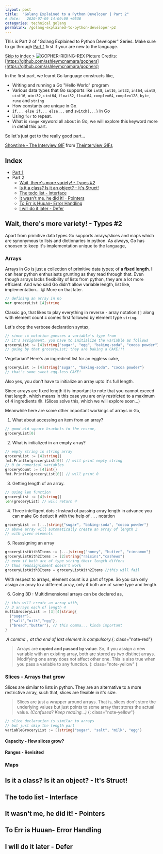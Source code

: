 ```yaml
---
layout: post
title:  "Golang Explained to a Python Developer | Part 2"
# date:   2020-07-09 14:00:00 +0530
categories: technical golang
permalink: /golang-explained-to-python-developer-p2
---
```

This is Part 2 of "Golang Explained to Python Developer" Series. Make sure to go through [Part 1](/golang-explained-to-python-developer-p1) first if your are new to the language.  

[Skip to index >](#index#part-2)
![GOPHER-RIDING-REX](https://github.com/ashleymcnamara/gophers/blob/master/GOPHER%20RIDING%20REX.png?raw=true)
Picture Credits: [https://github.com/ashleymcnamara/gophers](https://github.com/ashleymcnamara/gophers)

In the first part, we learnt Go language constructs like,
- Writing and running a Go "Hello World" program
- Various data types that Go supports like `int8`, `int16`, `int32`, `int64`, `uint8`, `uint16`, `uint32`, `uint64`, `float32`, `float64`,  `complex64`, `complex128`, `byte`, `rune` and `string` 
- How constants are unique in Go.
- `if... else if... else...` and `switch{...}` in Go
- Using `for` to repeat. 
- What is `range` keyword all about in Go, we will explore this keyword more in detail this part.

So let's just get to the really good part...
<div class="tenor-gif-embed" data-postid="4106597" data-share-method="host" data-width="100%" data-aspect-ratio="2.4174757281553396"><a href="https://tenor.com/view/the-interview-seth-rogen-james-franco-its-showtime-showtime-gif-4106597">Showtime - The Interview GIF</a> from <a href="https://tenor.com/search/theinterview-gifs">Theinterview GIFs</a></div><script type="text/javascript" async src="https://tenor.com/embed.js"></script>

## Index
- [Part 1](/golang-explained-to-python-developer-p1)
- Part 2
  - [Wait, there's more variety! - Types #2](#wait-theres-more-variety---types-2)
  - [Is it a class? Is it an object? - It's Struct!](#is-it-a-class-is-it-an-object---its-struct)
  - [The todo list - Interface](#the-todo-list---interface)
  - [It wasn't me, he did it! - Pointers](#it-wasnt-me-he-did-it---pointers)
  - [To Err is Huuan- Error Handling](#to-err-is-huuan--error-handling)
  - [I will do it later - Defer](#i-will-do-it-later---defer)

## Wait, there's more variety! - Types #2
Apart from primitive data types Go supports arrays/slices and maps which are synonymous to lists and dictionaries in python. As always, Go has choosen to keep it's implementation unique to the language, 

### Arrays
Arrays in Go is just a collection of primitive data types; of **a fixed length**. I can hear python enthusiasts grunting as they read through that. Even though arrays lacks flexibility of lists from python, they are a lot more efficient. And who said Go didn't allow variable length, list like, implementation... 😉 More on that later.

```go
// defining an array in Go
var groceryList [4]string
```
Classic go, that likes to play everything in reverse - array notation `[]` along with element count `4` comes first followed by element type `string`.

Let's drop the verbose declaration syntax,
```go
// since := notation guesses a variable's type from
// it's assignment, you have to initialize the variable as follows
groceryList := [4]string{"sugar", "egg", "baking-soda", "cocoa powder"}
// going by that groceryList; they are baking a CAKE!!!
```

Vegetarian? Here's an ingredient list for an eggless cake,
```go
groceryList := [4]string{"sugar", "baking-soda", "cocoa powder"}
// that's some sweet egg-less CAKE!
```
Also yes, you don't have to initialize an array upto it's full length.

Since arrays are fixed length it is important to note that you cannot exceed that length, which means in this case you are only restricted to a maximum of 4 ingredients 😟. (Slices solve this, which we will explore soon...) 

Meanwhile here are some other important workings of arrays in Go,

1. What about accessing an item from an array?
```go
// good old square brackets to the rescue,
groceryList[0]
```

2. What is initialized in an empty array?
```go
// empty string in string array
groceryList := [4]string{}
fmt.Println(groceryList[0]) // will print empty string
// 0 in numerical variables
groceryCount := [4]int{}
fmt.Println(groceryList[0]) // will print 0
```

3. Getting length of an array.
```go
// using len function
groceryList := [4]string{}
len(groceryList) // will return 4
```

4. Three intelligent dots : Instead of passing array length in advance you can make Go deduct it with the help of `...` notation
```go
groceryList := [...]string{"sugar", "baking-soda", "cocoa powder"}
// above array will automatically create an array of length 3 
// with given elements
```

5. Reassigning an array
```go
groceryListWith3Items := [...]string{"honey", "butter", "cinnamon"}
groceryListWith2Items := [2]string{"raisins","cashews"}
// even if both are of type string their length differs
// thus reassigninment doesn't work
groceryListWith3Items = groceryListWith2Items //this will fail
```
With respect to arrays, element count is a part of type. So you can only assign an array to a different array, only if both are of same type and length.


6. Going 3D : Multidimensional arrays can be declared as,
```go
// this will create an array with,
// 3 arrays each of length 4
multiGroceryList := [3][4]string{
  {"sugar"},
  {"salt","milk","egg"},
  {"bread","butter"}, // this comma... kinda important
}
```
*&nbsp;A comma `,` at tha end of last element is compulsory.*{: class="note-red"}

> Arrays are **copied and passed by value**. So, if you assign a new variable with an existing array, both are stored as two distinct arrays. Modifying one array does not affect other one. This is also true when you pass a variable to any function.
{: class="note-yellow" }

### Slices - Arrays that grow
Slices are similar to lists in python. They are an alternative to a more restrictive array, such that, slices are flexible in it's size.

> Slices are just a wrapper around arrays. That is, slices don't store the underlying values but just points to some array that stores the actual value. *(Confused? Keep reading...)*
{: class="note-yellow"}

```go
// slice declaration is similar to arrays
// but just skip the length part
variableGroceryList := []string{"sugar", "salt", "milk", "egg"}
```


#### Capacity - How slices grow?

#### Ranges - Revisited

### Maps
## Is it a class? Is it an object? - It's Struct!

## The todo list - Interface

## It wasn't me, he did it! - Pointers

## To Err is Huuan- Error Handling

## I will do it later - Defer

